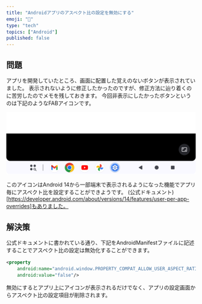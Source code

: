 ```yaml
---
title: "Androidアプリのアスペクト比の設定を無効にする"
emoji: "🚫"
type: "tech"
topics: ["Android"]
published: false
---
```


## 問題
アプリを開発していたところ、画面に配置した覚えのないボタンが表示されていました。
表示されないように修正したかったのですが、修正方法に辿り着くのに苦労したのでメモを残しておきます。
今回非表示にしたかったボタンというのは下記のようなFABアイコンです。

![アスペクト比設定ボタン](/images/Screenshot_20241023_093843.png)

このアイコンはAndroid 14から一部端末で表示されるようになった機能でアプリ毎にアスペクト比を設定することができようです。
(公式ドキュメント)[https://developer.android.com/about/versions/14/features/user-per-app-overrides]もありました。

## 解決策
公式ドキュメントに書かれている通り、下記をAndroidManifestファイルに記述することでアスペクト比の設定は無効化することができます。

```xml
<property
    android:name="android.window.PROPERTY_COMPAT_ALLOW_USER_ASPECT_RATIO_OVERRIDE"
    android:value="false"/>
```

無効にするとアプリ上にアイコンが表示されるだけでなく、アプリの設定画面からアスペクト比の設定項目が削除されます。